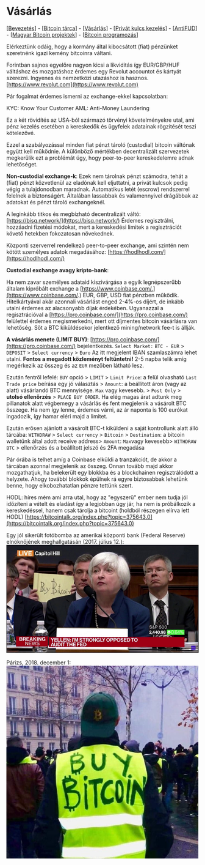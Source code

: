# Vásárlás

\[[Bevezetés](README.md)\] - \[[Bitcoin tárca](tarca.md)\] - \[[Vásárlás](vasarlas.md)\] - \[[Privát kulcs kezelés](private_key_management.md)\] - \[[AntiFUD](antifud.md)\] - \[[Magyar Bitcoin projektek](magyarok.md)\] - \[[Bitcoin programozás](programozas.md)\]

Elérkeztünk odáig, hogy a kormány által kibocsátott \(fiat\) pénzünket szeretnénk igazi kemény bitcoinra váltani.

Forintban sajnos egyelőre nagyon kicsi a likviditás így EUR/GBP/HUF váltáshoz és mozgatáshoz érdemes egy Revolut accountot és kártyát szerezni. Ingyenes és nemzetközi utazáshoz is hasznos. [https://www.revolut.com](https://www.revolut.com)

Pár fogalmat érdemes ismerni az exchange-ekkel kapcsolatban:

KYC: Know Your Customer  AML: Anti-Money Laundering

Ez a két rövidítés az USA-ból származó törvényi követelményekre utal, ami pénz kezelés esetében a kereskedők és ügyfelek adatainak rögzítését teszi kötelezővé.

Ezzel a szabályozással minden fiat pénzt tároló \(custodial\) bitcoin váltónak együtt kell működnie. A különböző mértékben decentralizált szervezetek megkerülik ezt a problémát úgy, hogy peer-to-peer kereskedelemre adnak lehetőséget.

**Non-custodial exchange-k**: Ezek nem tárolnak pénzt számodra, tehát a \(fiat\) pénzt közvetlenül az eladónak kell eljuttatni, a privát kulcsok pedig végig a tulajdonodban maradnak. Automatikus letét \(escrow\) rendszerrel felelnek a biztonságért. Általában lassabbak és valamennyivel drágábbak az adatokat és pénzt tároló exchangeknél.

A leginkább titkos és megbízható decentralizált váltó: [https://bisq.network/](https://bisq.network/)  Érdemes regisztrálni, hozzáadni fizetési módokat, mert a kereskedési limitek a regisztrációt követő hetekben fokozatosan növekednek.

Központi szerverrel rendelkező peer-to-peer exchange, ami szintén nem kötött személyes adatok megadásához: [https://hodlhodl.com/](https://hodlhodl.com/)

**Custodial exchange avagy kripto-bank**:

Ha nem zavar személyes adataid kiszivárgása a egyik legnépszerűbb általam kipróbált exchange a [https://www.coinbase.com/.](https://www.coinbase.com/.)  EUR, GBP, USD fiat pénzben működik. Hitelkártyával akár azonnali vásárlást enged 2-4%-os díjért, de inkább utalni érdemes az alacsonyabb díjak érdekében. Ugyanazzal a regisztrációval a [https://pro.coinbase.com/](https://pro.coinbase.com/) felülettel érdemes megismerkedni, mert ott díjmentes bitcoin vásárlásra van lehetőség. Sőt a BTC kiküldésekor jelentkező mining/network fee-t is állják.

**A vásárlás menete \(LIMIT BUY\)**:  [https://pro.coinbase.com/](https://pro.coinbase.com/) bejelentkezés.  `Select Market:` `BTC - EUR` &gt; `DEPOSIT` &gt; `Select currency` &gt; `Euro` Az itt megjelent IBAN szamlaszámra lehet utalni. **Fontos a megadott közleményt feltüntetni!** 2-5 napba telik amíg megérkezik az összeg és az `EUR` mezőben látható lesz.

Ezután fentről lefelé: `BUY` opció &gt; `LIMIT` &gt;  `Limit Price`: a felül olvasható `Last Trade price` beírása egy jó választás &gt; `Amount`: a beállított áron \(vagy az alatt\) vásárlandó BTC mennyisége. `Max` vagy kevesebb. &gt; `Post Only` &gt; **utolsó ellenőrzés** &gt; `PLACE BUY ORDER`. Ha elég magas árat adtunk meg pillanatok alatt végbemegy a vásárlás és fent megjelenik a vásárolt BTC összege. Ha nem így lenne, érdemes várni, az ár naponta is 100 eurókat ingadozik, így hamar eléri majd a limitet.

Ezután erősen ajánlott a vásárolt BTC-t kiküldeni a saját kontrollunk alatt álló tárcába: `WITHDRAW` &gt; `Select currency` &gt; `Bitcoin` &gt; `Destination`: a bitcoin walletünk által adott receive address&gt; `Amount`: `Max`vagy kevesebb&gt; `WITHDRAW BTC` &gt; ellenőrzés és a beállított jelszó és 2FA megadása

Pár órába is telhet amíg a Coinbase elküldi a tranzakciót, de akkor a tárcában azonnal megjelenik az összeg. Onnan tovább majd akkor mozgathatjuk, ha belekerült egy blokkba és a blockchainen regisztrálódott a helyzete. Ahogy további blokkok épülnek rá egyre biztosabbak lehetünk benne, hogy elkobozhatatlan pénzre tettünk szert.

HODL: híres mém ami arra utal, hogy az "egyszerű" ember nem tudja jól időzíteni a vételt és eladást így a legjobban úgy jár, ha nem is próbálkozik a kereskedéssel, hanem csak tárolja a bitcoint \(holdból részegen elírva lett HODL\) [https://bitcointalk.org/index.php?topic=375643.0](https://bitcointalk.org/index.php?topic=375643.0)

Egy jól sikerült fotóbomba az amerikai központi bank \(Federal Reserve\) elnöknőjének meghallgatásán \(2017. július 12.\):  
![](.gitbook/assets/bitcoinsignguy.PNG)

Párizs, 2018. december 1:  
![](.gitbook/assets/yellowvestbuybitcoin.PNG)

